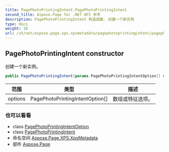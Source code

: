 ```yaml
---
title: PagePhotoPrintingIntent.PagePhotoPrintingIntent
second_title: Aspose.Page for .NET API 参考
description: PagePhotoPrintingIntent 构造函数. 创建一个新实例
type: docs
weight: 10
url: /zh/net/aspose.page.xps.xpsmetadata/pagephotoprintingintent/pagephotoprintingintent/
---
```

## PagePhotoPrintingIntent constructor

创建一个新实例。

```csharp
public PagePhotoPrintingIntent(params PagePhotoPrintingIntentOption[] options)
```

| 范围 | 类型 | 描述 |
| --- | --- | --- |
| options | PagePhotoPrintingIntentOption[] | 数组或特征选项。 |

### 也可以看看

* class [PagePhotoPrintingIntentOption](../../pagephotoprintingintent.pagephotoprintingintentoption/)
* class [PagePhotoPrintingIntent](../)
* 命名空间 [Aspose.Page.XPS.XpsMetadata](../../pagephotoprintingintent/)
* 部件 [Aspose.Page](../../../)


